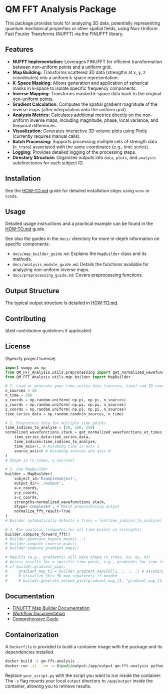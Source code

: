 # QM FFT Analysis Package

This package provides tools for analyzing 3D data, potentially representing quantum mechanical properties or other spatial fields, using Non-Uniform Fast Fourier Transforms (NUFFT) via the FINUFFT library.

## Features

*   **NUFFT Implementation:** Leverages FINUFFT for efficient transformation between non-uniform points and a uniform grid.
*   **Map Building:** Transforms scattered 3D data (strengths at x, y, z coordinates) into a uniform k-space representation.
*   **K-Space Masking:** Allows generation and application of spherical masks in k-space to isolate specific frequency components.
*   **Inverse Mapping:** Transforms masked k-space data back to the original non-uniform points.
*   **Gradient Calculation:** Computes the spatial gradient magnitude of the inverse maps (after interpolation onto the uniform grid).
*   **Analysis Metrics:** Calculates additional metrics directly on the non-uniform inverse maps, including magnitude, phase, local variance, and temporal differences.
*   **Visualization:** Generates interactive 3D volume plots using Plotly (currently requires manual calls).
*   **Batch Processing:** Supports processing multiple sets of strength data (`n_trans`) associated with the same coordinates (e.g., time series).
*   **Logging:** Provides detailed logging of the processing steps.
*   **Directory Structure:** Organizes outputs into `data`, `plots`, and `analysis` subdirectories for each subject ID.

## Installation

See the [HOW-TO.md](./HOW-TO.md) guide for detailed installation steps using `venv` or `conda`.

## Usage

Detailed usage instructions and a practical example can be found in the [HOW-TO.md](./HOW-TO.md) guide.

See also the guides in the `docs/` directory for more in-depth information on specific components:

*   `docs/map_builder_guide.md`: Explains the `MapBuilder` class and its methods.
*   `docs/analysis_module_guide.md`: Details the functions available for analyzing non-uniform inverse maps.
*   `docs/preprocessing_guide.md`: Covers preprocessing functions.

## Output Structure

The typical output structure is detailed in [HOW-TO.md](./HOW-TO.md).

## Contributing

(Add contribution guidelines if applicable)

## License

(Specify project license)

```python
import numpy as np
from QM_FFT_Analysis.utils.preprocessing import get_normalized_wavefunctions_at_times
from QM_FFT_Analysis.utils.map_builder import MapBuilder

# 1. Load or generate your time_series_data (sources, time) and 1D coordinates (x, y, z)
n_sources = 50
n_time = 200
x_coords = np.random.uniform(-np.pi, np.pi, n_sources)
y_coords = np.random.uniform(-np.pi, np.pi, n_sources)
z_coords = np.random.uniform(-np.pi, np.pi, n_sources)
time_series_data = np.random.randn(n_sources, n_time)

# 2. Preprocess data for multiple time points
time_indices_to_analyze = [50, 100, 150]
normalized_wavefunctions_stack = get_normalized_wavefunctions_at_times(
    time_series_data=time_series_data, 
    time_indices=time_indices_to_analyze,
    time_axis=1, # Assuming time is axis 1
    source_axis=0 # Assuming sources are axis 0
)
# Shape is (n_times, n_sources)

# 3. Use MapBuilder
builder = MapBuilder(
    subject_id='ExampleSubject', 
    output_dir='./output', 
    x=x_coords, 
    y=y_coords, 
    z=z_coords, 
    strengths=normalized_wavefunctions_stack,
    dtype='complex64', # Match preprocessing output
    normalize_fft_result=True
)
# Builder automatically detects n_trans = len(time_indices_to_analyze)

# 4. Run analysis (computes for all time points in strengths)
builder.compute_forward_fft()
# builder.generate_kspace_masks(...)
# builder.compute_inverse_maps()
# builder.compute_gradient_maps()

# Results (e.g., gradients) will have shape (n_trans, nx, ny, nz)
# Access results for a specific time point, e.g., gradients for time_indices_to_analyze[1]:
# if builder.gradient_maps:
#     gradient_map_t1 = builder.gradient_maps[0][1, :, :, :] # Assuming 1 mask, select 2nd time point ([1])
#     # Visualize this 3D map separately if needed
#     # builder.generate_volume_plot(gradient_map_t1, "gradient_map_t1.html")

```

## Documentation

*   [FINUFFT Map Builder Documentation](QM_FFT_Analysis/docs/finufft_map_builder.md)
*   [Workflow Documentation](QM_FFT_Analysis/docs/workflow_preprocessing_fft.md)
*   [Comprehensive Guide](docs/comprehensive_guide.myst.md)

## Containerization

A `Dockerfile` is provided to build a container image with the package and its dependencies installed.

```bash
docker build -t qm-fft-analysis .
docker run -it --rm -v $(pwd)/output:/app/output qm-fft-analysis python your_script.py 
```

Replace `your_script.py` with the script you want to run inside the container. The `-v` flag mounts your local `output` directory to `/app/output` inside the container, allowing you to retrieve results. 